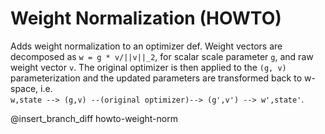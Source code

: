 # Weight Normalization (HOWTO)	

Adds weight normalization to an optimizer def. Weight vectors are decomposed as	
`w = g * v/||v||_2`, for scalar scale parameter `g`, and raw weight vector `v`.	
The original optimizer is then applied to the `(g, v)` parameterization and the	
updated parameters are transformed back to w-space, i.e. 	
`w,state --> (g,v) --(original optimizer)--> (g',v') --> w',state'`.	

@insert_branch_diff howto-weight-norm